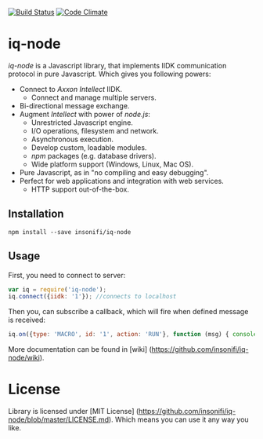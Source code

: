 [![Build Status](https://travis-ci.org/insonifi/iq-node.svg?branch=master)](https://travis-ci.org/insonifi/iq-node) [![Code Climate](https://codeclimate.com/github/insonifi/iq.png)](https://codeclimate.com/github/insonifi/iq)
# iq-node
*iq-node* is a Javascript library, that implements IIDK communication protocol in pure Javascript. Which gives you following powers:
* Connect to *Axxon Intellect* IIDK.
  * Connect and manage multiple servers.
* Bi-directional message exchange.
* Augment *Intellect* with power of *node.js*:
  * Unrestricted Javascript engine.
  * I/O operations, filesystem and network.
  * Asynchronous execution.
  * Develop custom, loadable modules.
  * *npm* packages (e.g. database drivers).
  * Wide platform support (Windows, Linux, Mac OS).
* Pure Javascript, as in "no compiling and easy debugging".
* Perfect for web applications and integration with web services.
  * HTTP support out-of-the-box.

## Installation
```
npm install --save insonifi/iq-node
```

## Usage
First, you need to connect to server:
```javascript
var iq = require('iq-node');
iq.connect({iidk: '1'}); //connects to localhost
```
Then you, can subscribe a callback, which will fire when defined message is received:
```javascript
iq.on({type: 'MACRO', id: '1', action: 'RUN'}, function (msg) { console.log('%s %s emitted %s message', msg.type, msg.id, msg.action); });
```

More documentation can be found in [wiki] (https://github.com/insonifi/iq-node/wiki).

# License
Library is licensed under [MIT License] (https://github.com/insonifi/iq-node/blob/master/LICENSE.md). Which means you can use it any way you like.
